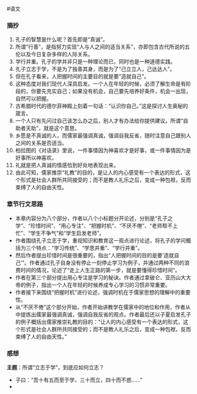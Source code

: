 #语文 
### 摘抄
1. 孔子的智慧是什么呢？首先即是“真诚”。
2. 所谓“行善”，是指努力实现“人与人之间的适当关系”，亦即包含古代所说的五伦以及今日复杂多样的人际关系。
3. 学行并重。孔子的学并非只是一种理论而已，同时也是一种道德实践。
4. 孔子立志于学，不是为了独善其身，而是为了“己立立人，己达达人”。
5. 但在孔子看来，人把握时间的主要目的就是要“造就自己”。
6. 这种态度对我们现代人深具启发。一个人在年轻的时候，必须了解生命是有阶段的，你要先充实自己；如果没有机会，自己要先培养好条件，机会一出现，自然可以把握。
7. 古希腊时代的德尔菲神殿上刻着一句话：“认识你自己。”这是探讨人生奥秘的箴言。
8. 一个人只有先问过自己该怎么办之后，别人才有办法给你提供建议。所谓“自助者天助”，就是这个意思。
9. 乡愿是不真诚的人，而儒家最强调真诚，强调自我反省，随时注意自己跟别人之间的关系是否适当。
10. 柏拉图的《对话录》里说，一件事情因为神喜欢才是好事，或一件事情因为是好事所以神喜欢。
11. 礼就是把人真诚的情感恰到好处地表现出来。
12. 由此可知，儒家推崇“礼教”的目的，是让人的内心感受有一个表达的形式，这个形式是社会人群所共同接受的；而不是教人礼乐之后，变成一种包袱，反而束缚了人的自由天性。
### 章节行文思路
- 本章内容分为八个部分，作者以八个小标题分开论述，分别是“孔子之学”、“珍惜时间”、“用心专注”、“把握时机”、“不厌不倦”、“老师帮不上忙”、“学生不争气”和“学生启发老师”。
- 作者围绕孔子立志于学，重视知识和教育这一观点进行论述，将孔子的学问概括为三个特点：“学习传统”、“学思并重”、“学行并重”。
- 然后作者提出珍惜时间是很重要的，指出“人把握时间的目的是要‘造就自己’”。作者通过孔子自身没有停止一刻停止学习为例子，并通过两种不同的浪费时间的情况，论述了“走上人生正路的第一步，就是要懂得珍惜时间”。
- 作者在第三个部分提出用心专注是学习的秘诀。作者通过拿破仑、亚历山大大帝的例子，指出一个人在年轻的时候养成专心学习的习惯非常重要。
- 作者接下来围绕“把握时机”进行论述，强调时机在于儒家思想的理解中的重要性。
- 从“不厌不倦”这个部分开始，作者开始讲教学在儒家中的地位和作用，作者从中提炼出儒家最强调真诚，强调自我反省的观点。作者最后还以子夏启发孔子的例子概括出儒家推崇礼教的目的：“让人的内心感受有一个表达的形式，这个形式是社会人群所共同接受的；而不是教人礼乐之后，变成一种包袱，反而束缚了人的自由天性。”
### 感想
**主题**：所谓“立志于学”，到底应如何立志？

- 子曰：“吾十有五而至于学，三十而立，四十而不惑……”
- 